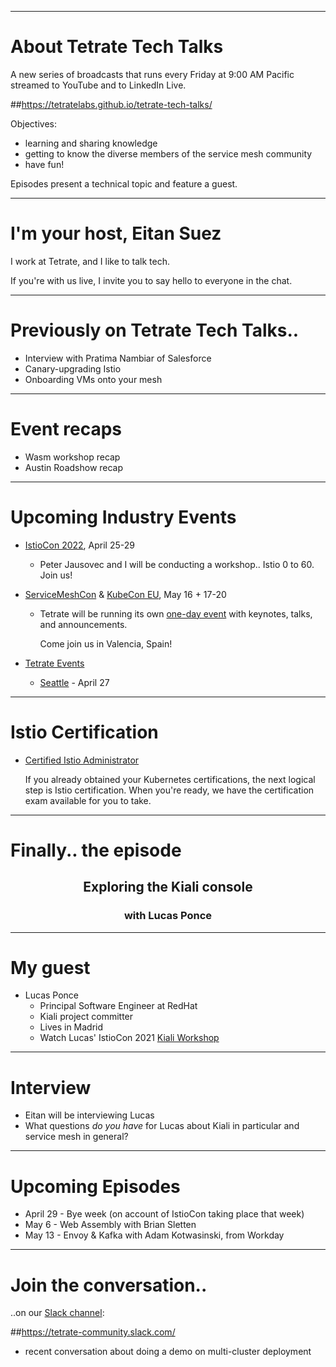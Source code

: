 
---
# About Tetrate Tech Talks

A new series of broadcasts that runs every Friday at 9:00 AM Pacific
  streamed to YouTube and to LinkedIn Live.

##https://tetratelabs.github.io/tetrate-tech-talks/

Objectives:

- learning and sharing knowledge
- getting to know the diverse members of the service mesh community
- have fun!

Episodes present a technical topic and feature a guest.

---
# I'm your host, Eitan Suez

I work at Tetrate, and I like to talk tech.

If you're with us live, I invite you to say hello to everyone in the chat.

---
# Previously on Tetrate Tech Talks..

- Interview with Pratima Nambiar of Salesforce
- Canary-upgrading Istio
- Onboarding VMs onto your mesh

---
# Event recaps

 - Wasm workshop recap
 - Austin Roadshow recap


---
# Upcoming Industry Events

- [IstioCon 2022](https://events.istio.io/istiocon-2022/), April 25-29

    - Peter Jausovec and I will be conducting a workshop.. Istio 0 to 60. Join us!

- [ServiceMeshCon](https://events.linuxfoundation.org/servicemeshcon-europe/) & [KubeCon EU](https://events.linuxfoundation.org/kubecon-cloudnativecon-europe/), May 16 + 17-20

    - Tetrate will be running its own [one-day event](https://www.tetrate.io/event/tetrate-envoy-and-service-mesh-immersion-day/) with keynotes, talks, and announcements.

        Come join us in Valencia, Spain!

- [Tetrate Events](https://www.tetrate.io/events/)
    - [Seattle](https://www.eventbrite.com/e/tetrate-seattle-roadshow-tickets-315787517967) - April 27

---
# Istio Certification

- [Certified Istio Administrator](https://academy.tetrate.io/courses/certified-istio-administrator)

    If you already obtained your Kubernetes certifications, the next logical step is Istio certification.
    When you're ready, we have the certification exam available for you to take.

---
# Finally.. the episode

<center>
<h2>Exploring the Kiali console</h2>
<h3>with Lucas Ponce</h3>
</center>

---
# My guest

- Lucas Ponce
    - Principal Software Engineer at RedHat
    - Kiali project committer
    - Lives in Madrid
    - Watch Lucas' IstioCon 2021 [Kiali Workshop](https://events.istio.io/istiocon-2021/workshops/istio-cookbook-kiali-recipe/)

---
# Interview

  - Eitan will be interviewing Lucas
  - What questions _do you have_ for Lucas about Kiali in particular and service mesh in general?

---
# Upcoming Episodes

- April 29 - Bye week (on account of IstioCon taking place that week)
- May 6 - Web Assembly with Brian Sletten
- May 13 - Envoy & Kafka with Adam Kotwasinski, from Workday

---
# Join the conversation..

..on our [Slack channel](https://tetrate-community.slack.com/):

##https://tetrate-community.slack.com/

  - recent conversation about doing a demo on multi-cluster deployment